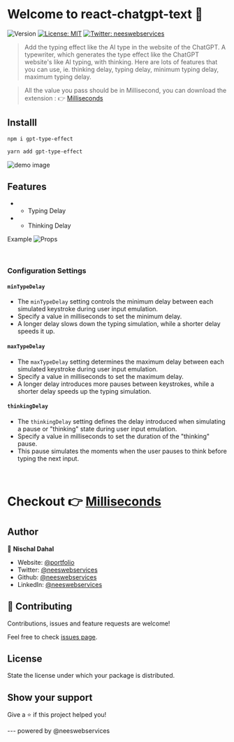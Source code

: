 # Welcome to react-chatgpt-text 👋

![Version](https://img.shields.io/badge/version-1.0.0-blue.svg?cacheSeconds=2592000)
[![License: MIT](https://img.shields.io/badge/License-MIT-yellow.svg)](#)
[![Twitter: neeswebservices](https://img.shields.io/twitter/follow/neeswebservices.svg?style=social)](https://twitter.com/neeswebservices)

> Add the typing effect like the AI type in the website of the ChatGPT. A typewriter, which generates the type effect like the ChatGPT website's like AI typing, with thinking. Here are lots of features that you can use, ie. thinking delay, typing delay, minimum typing delay, maximum typing delay.

> All the value you pass should be in Millisecond, you can download the extension : 👉 [Milliseconds](https://marketplace.visualstudio.com/items?itemName=NischalDahalMilliseconds.milliseconds)

<!-- ### 🏠 [Homepage](https://github.com/neeswebservices/react-chatgpt-text#readme) -->

## Installl

```sh
npm i gpt-type-effect
```

```sh
yarn add gpt-type-effect
```

![demo image](https://res.cloudinary.com/dacp0r5b7/image/upload/v1684305616/final_vy4aep.gif)

## Features

- - Typing Delay
- - Thinking Delay

Example
![Props](https://res.cloudinary.com/dacp0r5b7/image/upload/v1684305939/Screenshot_10_hg9yj9.png)

<br>

### Configuration Settings

#### `minTypeDelay`

- The `minTypeDelay` setting controls the minimum delay between each simulated keystroke during user input emulation.
- Specify a value in milliseconds to set the minimum delay.
- A longer delay slows down the typing simulation, while a shorter delay speeds it up.

#### `maxTypeDelay`

- The `maxTypeDelay` setting determines the maximum delay between each simulated keystroke during user input emulation.
- Specify a value in milliseconds to set the maximum delay.
- A longer delay introduces more pauses between keystrokes, while a shorter delay speeds up the typing simulation.

#### `thinkingDelay`

- The `thinkingDelay` setting defines the delay introduced when simulating a pause or "thinking" state during user input emulation.
- Specify a value in milliseconds to set the duration of the "thinking" pause.
- This pause simulates the moments when the user pauses to think before typing the next input.

<br>

# Checkout 👉 [Milliseconds](https://marketplace.visualstudio.com/items?itemName=NischalDahalMilliseconds.milliseconds)

## Author

👤 **Nischal Dahal**

- Website: [@portfolio](https://dahal-nischal.com.np)
- Twitter: [@neeswebservices](https://twitter.com/neeswebservices)
- Github: [@neeswebservices](https://github.com/neeswebservices)
- LinkedIn: [@neeswebservices](https://linkedin.com/in/neeswebservices)

## 🤝 Contributing

Contributions, issues and feature requests are welcome!

Feel free to check [issues page](https://github.com/neeswebservices/react-chatgpt-text/issues).

## License

State the license under which your package is distributed.

## Show your support

Give a ⭐️ if this project helped you!

--- powered by @neeswebservices
